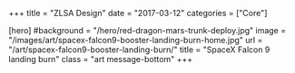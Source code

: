 +++
title = "ZLSA Design"
date = "2017-03-12"
categories = ["Core"]

[hero]
#background = "/hero/red-dragon-mars-trunk-deploy.jpg"
image = "/images/art/spacex-falcon9-booster-landing-burn-home.jpg"
url = "/art/spacex-falcon9-booster-landing-burn/"
title = "SpaceX Falcon 9 landing burn"
class = "art message-bottom"
+++

<!--more-->

